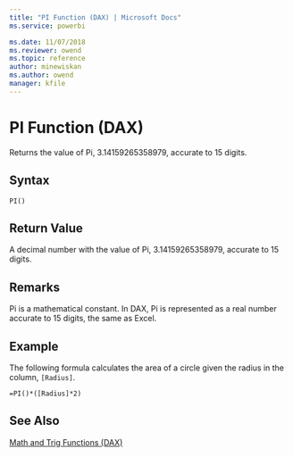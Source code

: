 ```yaml
---
title: "PI Function (DAX) | Microsoft Docs"
ms.service: powerbi 

ms.date: 11/07/2018
ms.reviewer: owend
ms.topic: reference
author: minewiskan
ms.author: owend
manager: kfile
---
```

# PI Function (DAX)
Returns the value of Pi, 3.14159265358979, accurate to 15 digits.  
  
## Syntax  
  
```dax
PI()  
```
  
## Return Value  
A decimal number with the value of Pi, 3.14159265358979, accurate to 15 digits.  
  
## Remarks  
Pi is a mathematical constant. In DAX, Pi is represented as a real number accurate to 15 digits, the same as Excel.  
  
## Example  
The following formula calculates the area of a circle given the radius in the column, `[Radius]`.  
  
```dax
=PI()*([Radius]*2)  
```
  
## See Also  
[Math and Trig Functions &#40;DAX&#41;](math-and-trig-functions-dax.md)  
  

